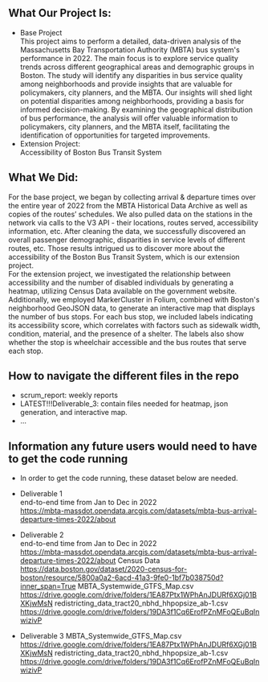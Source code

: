 ## What Our Project Is:
- Base Project<br>
This project aims to perform a detailed, data-driven analysis of the Massachusetts Bay Transportation Authority (MBTA) bus system's performance in 2022. The main focus is to explore service quality trends across different geographical areas and demographic groups in Boston. The study will identify any disparities in bus service quality among neighborhoods and provide insights that are valuable for policymakers, city planners, and the MBTA. Our insights will shed light on potential disparities among neighborhoods, providing a basis for informed decision-making. By examining the geographical distribution of bus performance, the analysis will offer valuable information to policymakers, city planners, and the MBTA itself, facilitating the identification of opportunities for targeted improvements.<br>
- Extension Project: <br>
Accessibility of Boston Bus Transit System

## What We Did:

For the base project, we began by collecting arrival & departure times over the entire year of 2022 from the MBTA Historical Data Archive as well as copies of the routes’ schedules. We also pulled data on the stations in the network via calls to the V3 API - their locations, routes served, accessibility information, etc. After cleaning the data, we successfully discovered an overall passenger demographic, disparities in service levels of different routes, etc. Those results intrigued us to discover more about the accessibility of the Boston Bus Transit System, which is our extension project.<br>
For the extension project, we investigated the relationship between accessibility and the number of disabled individuals by generating a heatmap, utilizing Census Data available on the government website. Additionally, we employed MarkerCluster in Folium, combined with Boston's neighborhood GeoJSON data, to generate an interactive map that displays the number of bus stops. For each bus stop, we included labels indicating its accessibility score, which correlates with factors such as sidewalk width, condition, material, and the presence of a shelter. The labels also show whether the stop is wheelchair accessible and the bus routes that serve each stop.

## How to navigate the different files in the repo
- scrum_report: weekly reports
- LATEST!!!Deliverable_3: contain files needed for heatmap, json generation, and interactive map.
- ...

## Information any future users would need to have to get the code running
- In order to get the code running, these dataset below are needed.

- Deliverable 1 <br>
    end-to-end time from Jan to Dec in 2022<br>
    https://mbta-massdot.opendata.arcgis.com/datasets/mbta-bus-arrival-departure-times-2022/about
    
- Deliverable 2 <br>
    end-to-end time from Jan to Dec in 2022<br>
    https://mbta-massdot.opendata.arcgis.com/datasets/mbta-bus-arrival-departure-times-2022/about
    Census Data<br>
    https://data.boston.gov/dataset/2020-census-for-boston/resource/5800a0a2-6acd-41a3-9fe0-1bf7b038750d?inner_span=True
    MBTA_Systemwide_GTFS_Map.csv<br>
    https://drive.google.com/drive/folders/1EA87Ptx1WPhAnJDURf6XGj01BXKjwMsN
    redistricting_data_tract20_nbhd_hhpopsize_ab-1.csv<br>
    https://drive.google.com/drive/folders/19DA3f1Cq6ErofPZnMFoQEuBqInwizivP

- Deliverable 3
    MBTA_Systemwide_GTFS_Map.csv<br>
    https://drive.google.com/drive/folders/1EA87Ptx1WPhAnJDURf6XGj01BXKjwMsN
    redistricting_data_tract20_nbhd_hhpopsize_ab-1.csv<br>
    https://drive.google.com/drive/folders/19DA3f1Cq6ErofPZnMFoQEuBqInwizivP
    